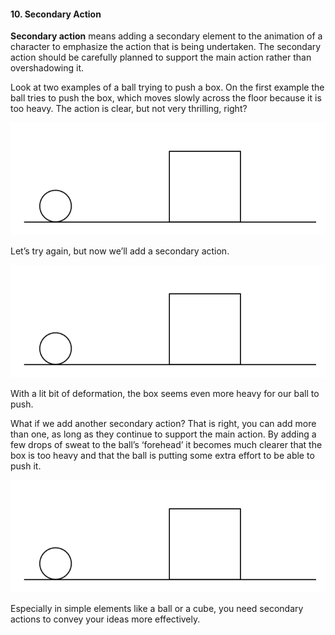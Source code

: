 #### 10. Secondary Action

**Secondary action** means adding a secondary element to the animation of a character to emphasize the action that is being undertaken. The secondary action should be carefully planned to support the main action rather than overshadowing it.

Look at two examples of a ball trying to push a box. On the first example the ball tries to push the box, which moves slowly across the floor because it is too heavy. The action is clear, but not very thrilling, right?

![](/assets/unit1/09_secondary01.gif)

Let’s try again, but now we’ll add a secondary action.

![](/assets/unit1/10_secondary02.gif)

With a lit bit of deformation, the box seems even more heavy for our ball to push.

What if we add another secondary action? That is right, you can add more than one, as long as they continue to support the main action. By adding a few drops of sweat to the ball’s ‘forehead’ it becomes much clearer that the box is too heavy and that the ball is putting some extra effort to be able to push it.

![](/assets/unit1/11_secondary03.gif)

Especially in simple elements like a ball or a cube, you need secondary actions to convey your ideas more effectively.
